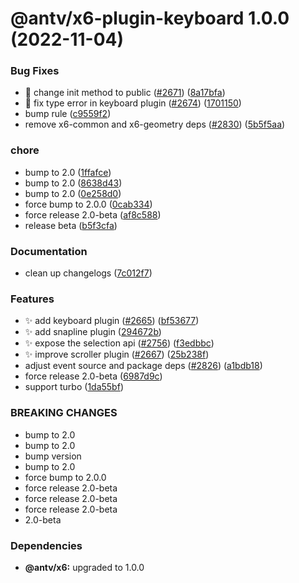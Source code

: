 # @antv/x6-plugin-keyboard 1.0.0 (2022-11-04)


### Bug Fixes

* 🐛 change init method to public ([#2671](https://github.com/antvis/x6/issues/2671)) ([8a17bfa](https://github.com/antvis/x6/commit/8a17bfac81190e6c492690ad4f1ae4b80eeb98b5))
* 🐛 fix type error in keyboard plugin ([#2674](https://github.com/antvis/x6/issues/2674)) ([1701150](https://github.com/antvis/x6/commit/1701150042e45126415afd7768e2dc798906a1c4))
* bump rule ([c9559f2](https://github.com/antvis/x6/commit/c9559f2f30790857ff066be7d0ce99ed8933e20c))
* remove x6-common and x6-geometry deps ([#2830](https://github.com/antvis/x6/issues/2830)) ([5b5f5aa](https://github.com/antvis/x6/commit/5b5f5aa7ea6fded1b15abc79b9b5a5e2281b3ab9))


### chore

* bump to 2.0 ([1ffafce](https://github.com/antvis/x6/commit/1ffafcea22472f4e5b50319c91667a1eea457219))
* bump to 2.0 ([8638d43](https://github.com/antvis/x6/commit/8638d4310b67b9107e8ef1f6d7a22311f1999df0))
* bump to 2.0 ([0e258d0](https://github.com/antvis/x6/commit/0e258d0704b444103410a565fe033dae76426ad4))
* force bump to 2.0.0 ([0cab334](https://github.com/antvis/x6/commit/0cab334e4b72a4df33a371c37dfbeff8dc0ae231))
* force release 2.0-beta ([af8c588](https://github.com/antvis/x6/commit/af8c5887b3de721f125da6d71e40c3ec76d0f660))
* release beta ([b5f3cfa](https://github.com/antvis/x6/commit/b5f3cfa2042f5196a995a38a8f41f140cabdce57))


### Documentation

* clean up changelogs ([7c012f7](https://github.com/antvis/x6/commit/7c012f7360ad9b74e5292a7a8d0d04b0ec28987e))


### Features

* ✨ add keyboard plugin ([#2665](https://github.com/antvis/x6/issues/2665)) ([bf53677](https://github.com/antvis/x6/commit/bf536778ca7ee3229390dfcfcb085ec55edd9fb2))
* ✨ add snapline plugin ([294672b](https://github.com/antvis/x6/commit/294672b3066b15ab834ce2a3172facc49004c950))
* ✨ expose the selection api ([#2756](https://github.com/antvis/x6/issues/2756)) ([f3edbbc](https://github.com/antvis/x6/commit/f3edbbc95d2038a61116fa71bb0c3016f1c92d5e))
* ✨ improve scroller plugin ([#2667](https://github.com/antvis/x6/issues/2667)) ([25b238f](https://github.com/antvis/x6/commit/25b238fd0bd289c0175f0cb1282233cb3badbc20))
* adjust event source and package deps ([#2826](https://github.com/antvis/x6/issues/2826)) ([a1bdb18](https://github.com/antvis/x6/commit/a1bdb18b1d1e1967e8e27862fed2e4fe8787a8cb))
* force release 2.0-beta ([6987d9c](https://github.com/antvis/x6/commit/6987d9ce64454cd76f697d33f96715dbdf56524a))
* support turbo ([1da55bf](https://github.com/antvis/x6/commit/1da55bfda73edaa96515998b5766e9ed5f241ee9))


### BREAKING CHANGES

* bump to 2.0
* bump to 2.0
* bump version
* bump to 2.0
* force bump to 2.0.0
* force release 2.0-beta
* force release 2.0-beta
* force release 2.0-beta
* 2.0-beta





### Dependencies

* **@antv/x6:** upgraded to 1.0.0
